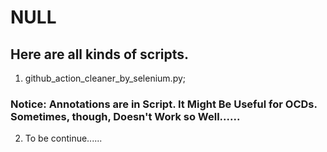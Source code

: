 # NULL

## Here are all kinds of scripts. 

1. github_action_cleaner_by_selenium.py;

### Notice: Annotations are in Script. It Might Be Useful for OCDs. Sometimes, though, Doesn't Work so Well......   

2. To be continue......
